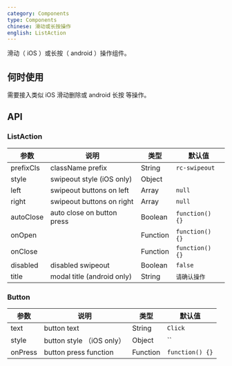 ```yaml
---
category: Components
type: Components
chinese: 滑动或长按操作
english: ListAction
---
```


滑动（ iOS ）或长按（ android ）操作组件。

## 何时使用

需要接入类似 iOS 滑动删除或 android 长按 等操作。

## API

### ListAction

| 参数             | 说明                                         | 类型     | 默认值        |
|------------------|----------------------------------------------|----------|---------------|
| prefixCls       | className prefix     | String | `rc-swipeout` |
| style           | swipeout style (iOS only)      | Object |             |
| left       | swipeout buttons on left      | Array | `null` |
| right       | swipeout buttons on right      | Array | `null` |
| autoClose       | auto close on button press   | Boolean | `function() {}` |
| onOpen       |       | Function | `function() {}` |
| onClose       |       | Function | `function() {}` |
| disabled       |   disabled swipeout    | Boolean | `false` |
| title          |    modal title (android only)   | String | `请确认操作` |


### Button

| 参数 | 说明             | 类型                    | 默认值 |
|------|------------------|-------------------------|--------|
| text       | button text     | String | `Click` |
| style       | button style （iOS only）    | Object | `` |
| onPress       | button press function      | Function | `function() {}` |
